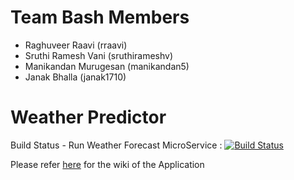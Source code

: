 Team Bash Members
==============================
* Raghuveer Raavi (rraavi) 
* Sruthi Ramesh Vani (sruthirameshv) 
* Manikandan Murugesan (manikandan5)
* Janak Bhalla (janak1710)

Weather Predictor
==============================

Build Status - Run Weather Forecast MicroService  : [![Build Status](https://travis-ci.org/airavata-courses/TeamBash.svg?branch=feature%2Ffeature-15-run-weather-forecast)](https://travis-ci.org/airavata-courses/TeamBash)

Please refer [here](https://github.com/TeamBash/UI/wiki) for the wiki of the Application 
